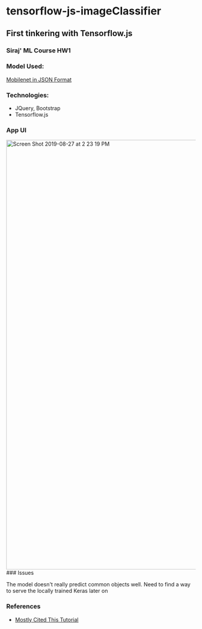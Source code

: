 # tensorflow-js-imageClassifier
## First tinkering with Tensorflow.js
### Siraj' ML Course HW1

### Model Used:
[Mobilenet in JSON Format]('https://storage.googleapis.com/tfjs-models/tfjs/mobilenet_v1_1.0_224/model.json')

### Technologies:

* JQuery, Bootstrap
* Tensorflow.js

### App UI 
<img width="1143" alt="Screen Shot 2019-08-27 at 2 23 19 PM" src="https://user-images.githubusercontent.com/43501958/63809838-32115a80-c8d8-11e9-9881-755895a7b26b.png">
### Issues

The model doesn't really predict common objects well. Need to find a way to serve the locally trained Keras later on

### References

* [Mostly Cited This Tutorial](https://www.youtube.com/watch?v=EoYfa6mYOG4)




